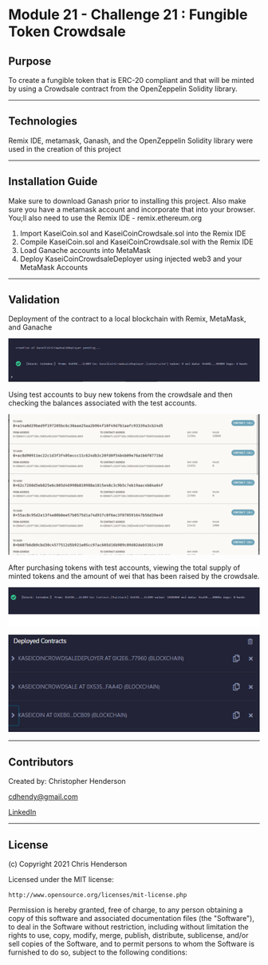 Module 21 - Challenge 21 : Fungible Token Crowdsale
==========================================

## Purpose

To create a fungible token that is ERC-20 compliant and that will be minted by using a Crowdsale contract from the OpenZeppelin Solidity library.

---

## Technologies

Remix IDE, metamask, Ganash, and the OpenZeppelin Solidity library were used in the creation of this project

---

## Installation Guide

Make sure to download Ganash prior to installing this project. Also make sure you have a metamask account and incorporate that into your browser. You;ll also need to use the Remix IDE - remix.ethereum.org

  1. Import KaseiCoin.sol and KaseiCoinCrowdsale.sol into the Remix IDE
  2. Compile KaseiCoin.sol and KaseiCoinCrowdsale.sol with the Remix IDE
  3. Load Ganache accounts into MetaMask
  4. Deploy KaseiCoinCrowdsaleDeployer using injected web3 and your MetaMask Accounts
 

---
## Validation

Deployment of the contract to a local blockchain with Remix, MetaMask, and Ganache

![deployment](evaluation_evidence\deployment.png)

Using test accounts to buy new tokens from the crowdsale and then checking the balances associated with the test accounts.

![transfering some wei](evaluation_evidence\raisingweiandtransfering.png)

After purchasing tokens with test accounts, viewing the total supply of minted tokens and the amount of wei that has been raised by the crowdsale.

![wei raised](evaluation_evidence\wei_raised.png)

![compiled and deployed contracts](evaluation_evidence\compiled_and_deployed.png)


---

## Contributors

Created by: Christopher Henderson

cdhendy@gmail.com

[LinkedIn](https://www.linkedin.com/in/chris-henderson123/)

---

## License

(c) Copyright 2021 Chris Henderson

Licensed under the MIT license:

    http://www.opensource.org/licenses/mit-license.php

Permission is hereby granted, free of charge, to any person obtaining a copy
of this software and associated documentation files (the "Software"), to deal
in the Software without restriction, including without limitation the rights
to use, copy, modify, merge, publish, distribute, sublicense, and/or sell
copies of the Software, and to permit persons to whom the Software is
furnished to do so, subject to the following conditions:
